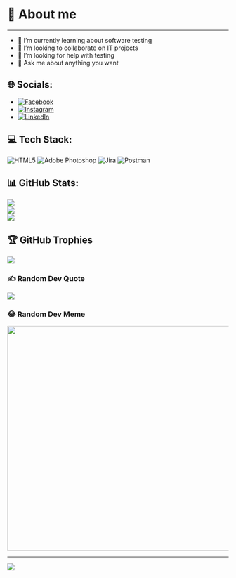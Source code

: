 # 👋 About me 
________________

- 🔭 I’m currently learning about software testing
- 👯 I’m looking to collaborate on IT projects
- 🤔 I’m looking for help with testing
- 💬 Ask me about anything you want

## 🌐 Socials:
* [![Facebook](https://img.shields.io/badge/Facebook-%231877F2.svg?logo=Facebook&logoColor=white)](https://facebook.com/alexgaby21/) 
* [![Instagram](https://img.shields.io/badge/Instagram-%23E4405F.svg?logo=Instagram&logoColor=white)](https://instagram.com/gabidga/)
* [![LinkedIn](https://img.shields.io/badge/LinkedIn-%230077B5.svg?logo=linkedin&logoColor=white)](https://www.linkedin.com/in/gabriel-alexandru-dovleac-8618a0224/) 

## 💻 Tech Stack:
![HTML5](https://img.shields.io/badge/html5-%23E34F26.svg?style=for-the-badge&logo=html5&logoColor=white) ![Adobe Photoshop](https://img.shields.io/badge/adobephotoshop-%2331A8FF.svg?style=for-the-badge&logo=adobephotoshop&logoColor=white) ![Jira](https://img.shields.io/badge/jira-%230A0FFF.svg?style=for-the-badge&logo=jira&logoColor=white) ![Postman](https://img.shields.io/badge/Postman-FF6C37?style=for-the-badge&logo=postman&logoColor=white)
## 📊 GitHub Stats:
![](https://github-readme-stats.vercel.app/api?username=gabidga&theme=dark&hide_border=false&include_all_commits=false&count_private=false)<br/>
![](https://github-readme-streak-stats.herokuapp.com/?user=gabidga&theme=dark&hide_border=false)<br/>
![](https://github-readme-stats.vercel.app/api/top-langs/?username=gabidga&theme=dark&hide_border=false&include_all_commits=false&count_private=false&layout=compact)

## 🏆 GitHub Trophies
![](https://github-profile-trophy.vercel.app/?username=gabidga&theme=radical&no-frame=false&no-bg=true&margin-w=4)

### ✍️ Random Dev Quote
![](https://quotes-github-readme.vercel.app/api?type=horizontal&theme=radical)

### 😂 Random Dev Meme
<img src="https://rm.up.railway.app/" width="512px"/>

---
[![](https://visitcount.itsvg.in/api?id=gabidga&icon=0&color=11)](https://visitcount.itsvg.in)

<!-- Proudly created with GPRM ( https://gprm.itsvg.in ) -->

